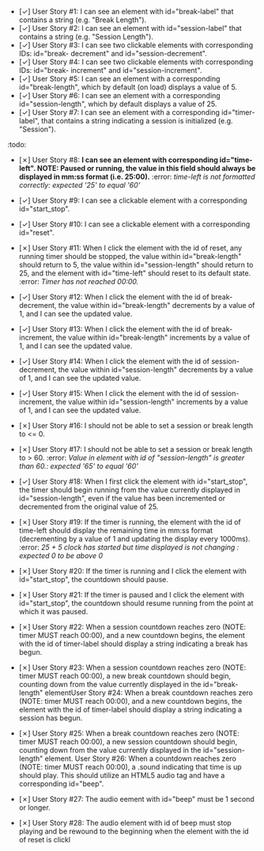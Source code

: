 - [✓] User Story #1:
I can see an element with id="break-label" that contains a string (e.g. "Break Length").
- [✓] User Story #2:
I can see an element with id="session-label" that contains a string (e.g. "Session Length").
- [✓] User Story #3:
I can see two clickable elements with corresponding IDs: id="break- decrement" and id="session-decrement".
- [✓] User Story #4:
I can see two clickable elements with corresponding IDs: id="break- increment" and id="session-increment".
- [✓] User Story #5:
I can see an element with a corresponding id="break-length", which by default (on load) displays a value of 5.
- [✓] User Story #6:
I can see an element with a corresponding id="session-length", which by default displays a value of 25.
- [✓] User Story #7:
I can see an element with a corresponding id="timer-label", that contains a string indicating a session is initialized (e.g. "Session").

:todo:
- [✗] User Story #8:
__I can see an element with corresponding id="time-left". NOTE: Paused or running, the value in this field should always be displayed in mm:ss format (i.e. 25:00).__
:error: _time-left is not formatted correctly: expected '25' to equal '60'_

- [✓] User Story #9:
I can see a clickable element with a corresponding id="start_stop".
- [✓] User Story #10:
I can see a clickable element with a corresponding id="reset".

- [✗] User Story #11:
When I click the element with the id of reset, any running timer should be stopped, the value within id="break-length" should return to 5, the value within id="session-length" should return to 25, and the element with id="time-left" should reset to its default state.
:error: _Timer has not reached 00:00._

- [✓] User Story #12:
When I click the element with the id of break-decrement, the value within id="break-length" decrements by a value of 1, and I can see the updated value.
- [✓] User Story #13:
When I click the element with the id of break-increment, the value within id="break-length" increments by a value of 1, and I can see the updated value.
- [✓] User Story #14:
When I click the element with the id of session-decrement, the value within id="session-length" decrements by a value of 1, and I can see the updated value.
- [✓] User Story #15:
When I click the element with the id of session-increment, the value within id="session-length" increments by a value of 1, and I can see the updated value.
- [✗] User Story #16:
I should not be able to set a session or break length to <= 0.

- [✗] User Story #17:
I should not be able to set a session or break length to > 60.
:error: _Value in element with id of "session-length" is greater than 60.: expected '65' to equal '60'_

- [✓] User Story #18:
When I first click the element with id="start_stop", the timer should begin running from the value currently displayed in id="session-length", even if the value has been incremented or decremented from the original value of 25.

- [✗] User Story #19:
If the timer is running, the element with the id of time-left should display the remaining time in mm:ss format (decrementing by a value of 1 and updating the display every 1000ms).
:error: _25 + 5 clock has started but time displayed is not changing : expected 0 to be above 0_

- [✗] User Story #20:
If the timer is running and I click the element with id="start_stop", the countdown should pause.
- [✗] User Story #21:
If the timer is paused and I click the element with id="start_stop", the countdown should resume running from the point at which it was paused.
- [✗] User Story #22:
When a session countdown reaches zero (NOTE: timer MUST reach 00:00), and a new countdown begins, the element with the id of timer-label should display a string indicating a break has begun. 
- [✗] User Story #23:
When a session countdown reaches zero (NOTE: timer MUST reach 00:00), a new break countdown should begin, counting down from the value currently displayed in the id="break-length" elementUser Story #24: When a break countdown reaches zero (NOTE: timer MUST reach 00:00), and a new countdown begins, the element with the id of timer-label should display a string indicating a session has begun.
- [✗] User Story #25:
When a break countdown reaches zero (NOTE: timer MUST reach 00:00), a new session countdown should begin, counting down from the value currently displayed in the id="session-length" element. User Story #26: When a countdown reaches zero (NOTE: timer MUST reach 00:00), a .sound indicating that time is up should play. This should utilize an HTML5 audio tag and have a corresponding id="beep".
- [✗] User Story #27:
The audio eement with id="beep" must be 1 second or longer.
- [✗] User Story #28:
The audio element with id of beep must stop playing and be rewound to the beginning when the element with the id of reset is clickl
